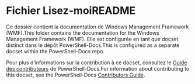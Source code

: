 # <a name="readme"></a><span data-ttu-id="32793-101">Fichier Lisez-moi</span><span class="sxs-lookup"><span data-stu-id="32793-101">README</span></span>

<span data-ttu-id="32793-102">Ce dossier contient la documentation de Windows Management Framework (WMF).</span><span class="sxs-lookup"><span data-stu-id="32793-102">This folder contains the documentation for the Windows Management Framework (WMF).</span></span>
<span data-ttu-id="32793-103">Elle est configurée en tant que docset distinct dans le dépôt PowerShell-Docs.</span><span class="sxs-lookup"><span data-stu-id="32793-103">This is configured as a separate docset within the PowerShell-Docs repo.</span></span>

<span data-ttu-id="32793-104">Pour plus d’informations sur la contribution à ce docset, consultez le [Guide des contributeurs](https://github.com/PowerShell/PowerShell-Docs/blob/staging/CONTRIBUTING.md) de PowerShell-Docs.</span><span class="sxs-lookup"><span data-stu-id="32793-104">For information about contributing to this docset, see the PowerShell-Docs [Contributors Guide](https://github.com/PowerShell/PowerShell-Docs/blob/staging/CONTRIBUTING.md).</span></span>